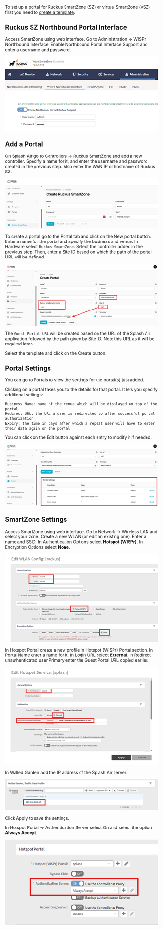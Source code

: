 To set up a portal for Ruckus SmartZone (SZ) or virtual SmartZone (vSZ) first you need to [create a template](../defining-templates.md).

## Ruckus SZ Northbound Portal Interface

Access SmartZone using web interface. Go to Administration -> WISPr Northbound Interface. Enable Northbound Portal Interface Support and enter a username and password.

![Ruckus NBI](../assets/images/ruckus/nbi.png)

## Add a Portal

On Splash Air go to Controllers -> Ruckus SmartZone and add a new controller. Specify a name for it, and enter the username and password created in the previous step. Also enter the WAN IP or hostname of Ruckus SZ.

![Ruckus Controller](../assets/images/ruckus/controller.png)

To create a portal go to the Portal tab and click on the New portal button. Enter a name for the portal and specify the business and venue. In Hardware select `Ruckus SmartZone`. Select the controller added in the previous step. Then, enter a Site ID based on which the path of the portal URL will be defined.

![Ruckus Portal](../assets/images/ruckus/portal-url.png)

The `Guest Portal URL` will be created based on the URL of the Splash Air application followed by the path given by Site ID. Note this URL as it will be required later.

Select the template and click on the Create button.

## Portal Settings

You can go to Portals to view the settings for the portal(s) just added.

Clicking on a portal takes you to the details for that portal. It lets you specify additional settings:

```
Business Name: name of the venue which will be displayed on top of the portal
Redirect URL: the URL a user is redirected to after successful portal authorization
Expiry: the time in days after which a repeat user will have to enter their data again on the portal
```

You can click on the Edit button against each entry to modify it if needed.

![Ruckus Portal Settings](../assets/images/ruckus/portal-settings.png)

## SmartZone Settings

Access SmartZone using web interface. Go to Network -> Wireless LAN and select your zone. Create a new WLAN (or edit an existing one). Enter a name and SSID. In Authentication Options select **Hotspot (WISPr)**. In Encryption Options select **None**.

![WLAN Settings](../assets/images/ruckus/wlan-settings.png)

In Hotspot Portal create a new profile in Hotspot (WISPr) Portal section. In Portal Name enter a name for it. In Login URL select **External**. In Redirect unauthenticated user Primary enter the Guest Portal URL copied earlier.

![Hotspot Settings](../assets/images/ruckus/hotspot-settings.png)

In Walled Garden add the IP address of the Splash Air server:

![Hotspot Walled Garden](../assets/images/ruckus/walled-garden.png)

Click Apply to save the settings.

In Hotspot Portal -> Authentication Server select On and select the option **Always Accept**.

![Hotspot Settings](../assets/images/ruckus/hotspot-portal.png)
